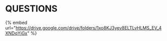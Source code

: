 # QUESTIONS

{% embed url="https://drive.google.com/drive/folders/1xo8KJ3yev8ELTLvHLMS_EV_4XNDqYjGx" %}
